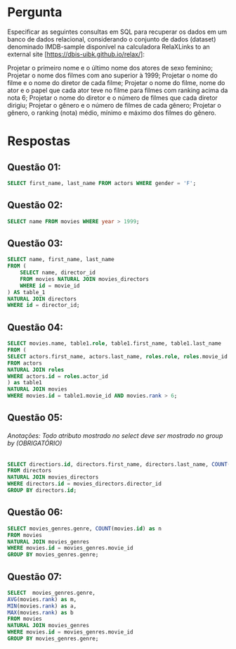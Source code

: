 # Pergunta

Especificar as seguintes consultas em SQL para recuperar os dados em um banco de dados relacional, considerando o conjunto de dados (dataset) denominado IMDB-sample disponível na calculadora RelaXLinks to an external site [https://dbis-uibk.github.io/relax/]:

Projetar o primeiro nome e o último nome dos atores de sexo feminino;
Projetar o nome dos filmes com ano superior à 1999;
Projetar o nome do filme e o nome do diretor de cada filme;
Projetar o nome do filme, nome do ator e o papel que cada ator teve no filme para filmes com ranking acima da nota 6;
Projetar o nome do diretor e o número de filmes que cada diretor dirigiu;
Projetar o gênero e o número de filmes de cada gênero; 
Projetar o gênero, o ranking (nota) médio, mínimo e máximo dos filmes do gênero.


# Respostas

## Questão 01:

```sql
SELECT first_name, last_name FROM actors WHERE gender = 'F';
```
## Questão 02:

```sql
SELECT name FROM movies WHERE year > 1999;
```
## Questão 03:

```sql
SELECT name, first_name, last_name 
FROM ( 
    SELECT name, director_id 
    FROM movies NATURAL JOIN movies_directors 
    WHERE id = movie_id
) AS table_1 
NATURAL JOIN directors 
WHERE id = director_id;
```

## Questão 04:

```sql
SELECT movies.name, table1.role, table1.first_name, table1.last_name
FROM (
SELECT actors.first_name, actors.last_name, roles.role, roles.movie_id
FROM actors
NATURAL JOIN roles
WHERE actors.id = roles.actor_id
) as table1
NATURAL JOIN movies
WHERE movies.id = table1.movie_id AND movies.rank > 6;
```

## Questão 05:

###### Anotações: Todo atributo mostrado no select deve ser mostrado no group by (OBRIGATÓRIO)

```sql
SELECT directiors.id, directors.first_name, directors.last_name, COUNT(directors.id) as n
FROM directors
NATURAL JOIN movies_directors
WHERE directors.id = movies_directors.director_id
GROUP BY directors.id;
```

## Questão 06:

```sql
SELECT movies_genres.genre, COUNT(movies.id) as n
FROM movies
NATURAL JOIN movies_genres
WHERE movies.id = movies_genres.movie_id
GROUP BY movies_genres.genre;
```

## Questão 07:

```sql
SELECT  movies_genres.genre, 
AVG(movies.rank) as m, 
MIN(movies.rank) as a, 
MAX(movies.rank) as b
FROM movies
NATURAL JOIN movies_genres
WHERE movies.id = movies_genres.movie_id
GROUP BY movies_genres.genre;
```